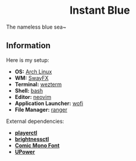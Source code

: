 <h1 align='center'>Instant Blue</h1>

The nameless blue sea~

## Information
Here is my setup:
- **OS:** [Arch Linux](https://archlinux.org)  
- **WM:** [SwayFX](https://github.com/WillPower3309/swayfx)  
- **Terminal:** [wezterm](https://github.com/wez/wezterm.git)  
- **Shell:** [bash](https://www.gnu.org/software/bash)  
- **Editor:** [neovim](https://github.com/neovim/neovim)  
- **Application Launcher:** [wofi](https://hg.sr.ht/~scoopta/wofi)  
- **File Manager:** [ranger](https://github.com/ranger/ranger)

External dependencies:
- **[playerctl](https://github.com/altdesktop/playerctl.git)**
- **[brightnessctl](https://github.com/Hummer12007/brightnessctl.git)**
- **[Comic Mono Font](https://dtinth.github.io/comic-mono-font)**
- **[UPower](https://upower.freedesktop.org)**
